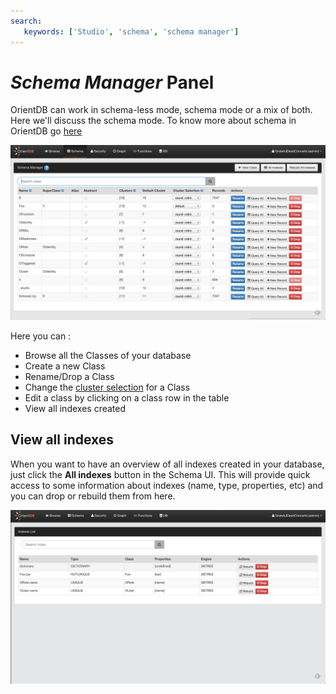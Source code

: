 ```yaml
---
search:
   keywords: ['Studio', 'schema', 'schema manager']
---
```


# _Schema Manager_ Panel

OrientDB can work in schema-less mode, schema mode or a mix of both. Here we'll discuss the schema mode. To know more about schema in OrientDB go [here](/general/Schema.md)

![Schema](../../images/schema.png)

Here you can :

* Browse all the Classes of your database
* Create a new Class
* Rename/Drop a Class
* Change the [cluster selection](/sql/SQL-Alter-Class.md) for a Class 
* Edit a class by clicking on a class row in the table
* View all indexes created


## View all indexes

When you want to have an overview of all indexes created in your database, just click the **All indexes** button in the Schema UI. This will provide quick access to some information about indexes (name, type, properties, etc) and you can drop or rebuild them from here.

![newClass](../../images/indexes.png)
